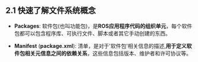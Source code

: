 ## 2.1 快速了解文件系统概念
- **Packages**: 软件包(也叫功能包)，是**ROS应用程序代码的组织单元**，每个软件包都可以包含程序库、可执行文件、脚本或者其它手动创建的东西。

- **Manifest** (**package.xml**): 清单，是对于'软件包'相关信息的描述,**用于定义软件包相关元信息之间的依赖关系**，这些信息包括版本、维护者和许可协议等。